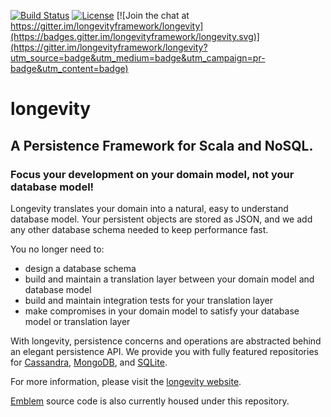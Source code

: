 [![Build
Status](https://travis-ci.org/longevityframework/longevity.svg?branch=master)](https://travis-ci.org/longevityframework/longevity)
[![License](http://img.shields.io/:license-Apache%202-brightgreen.svg)](http://www.apache.org/licenses/LICENSE-2.0.txt)
[![Join the chat at https://gitter.im/longevityframework/longevity](https://badges.gitter.im/longevityframework/longevity.svg)](https://gitter.im/longevityframework/longevity?utm_source=badge&utm_medium=badge&utm_campaign=pr-badge&utm_content=badge)

# longevity

## A Persistence Framework for Scala and NoSQL.

### Focus your development on your domain model, not your database model!

Longevity translates your domain into a natural, easy to understand
database model. Your persistent objects are stored as JSON, and we add
any other database schema needed to keep performance fast.

You no longer need to:

- design a database schema
- build and maintain a translation layer between your domain model and
  database model
- build and maintain integration tests for your translation layer
- make compromises in your domain model to satisfy your database model
  or translation layer

With longevity, persistence concerns and operations are abstracted
behind an elegant persistence API. We provide you with fully featured
repositories for [Cassandra](http://cassandra.apache.org/),
[MongoDB](https://www.mongodb.org/), and
[SQLite](https://sqlite.org/).

For more information, please visit the [longevity
website](http://longevityframework.org/).

[Emblem](https://github.com/longevityframework/emblem) source code is
also currently housed under this repository.
